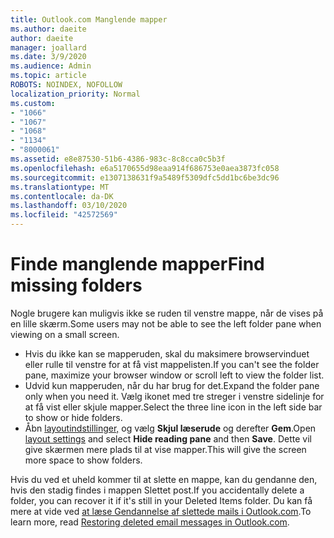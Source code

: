 ```yaml
---
title: Outlook.com Manglende mapper
ms.author: daeite
author: daeite
manager: joallard
ms.date: 3/9/2020
ms.audience: Admin
ms.topic: article
ROBOTS: NOINDEX, NOFOLLOW
localization_priority: Normal
ms.custom:
- "1066"
- "1067"
- "1068"
- "1134"
- "8000061"
ms.assetid: e8e87530-51b6-4386-983c-8c8cca0c5b3f
ms.openlocfilehash: e6a5170655d98eaa914f686753e0aea3873fc058
ms.sourcegitcommit: e1307138631f9a5489f5309dfc5dd1bc6be3dc96
ms.translationtype: MT
ms.contentlocale: da-DK
ms.lasthandoff: 03/10/2020
ms.locfileid: "42572569"
---
```

# <a name="find-missing-folders"></a><span data-ttu-id="390c9-102">Finde manglende mapper</span><span class="sxs-lookup"><span data-stu-id="390c9-102">Find missing folders</span></span>

<span data-ttu-id="390c9-103">Nogle brugere kan muligvis ikke se ruden til venstre mappe, når de vises på en lille skærm.</span><span class="sxs-lookup"><span data-stu-id="390c9-103">Some users may not be able to see the left folder pane when viewing on a small screen.</span></span>

- <span data-ttu-id="390c9-104">Hvis du ikke kan se mapperuden, skal du maksimere browservinduet eller rulle til venstre for at få vist mappelisten.</span><span class="sxs-lookup"><span data-stu-id="390c9-104">If you can't see the folder pane, maximize your browser window or scroll left to view the folder list.</span></span>
- <span data-ttu-id="390c9-105">Udvid kun mapperuden, når du har brug for det.</span><span class="sxs-lookup"><span data-stu-id="390c9-105">Expand the folder pane only when you need it.</span></span> <span data-ttu-id="390c9-106">Vælg ikonet med tre streger i venstre sidelinje for at få vist eller skjule mapper.</span><span class="sxs-lookup"><span data-stu-id="390c9-106">Select the three line icon in the left side bar to show or hide folders.</span></span>
- <span data-ttu-id="390c9-107">Åbn [layoutindstillinger,](https://outlook.live.com/mail/options/mail/layout) og vælg **Skjul læserude** og derefter **Gem**.</span><span class="sxs-lookup"><span data-stu-id="390c9-107">Open [layout settings](https://outlook.live.com/mail/options/mail/layout) and select **Hide reading pane** and then **Save**.</span></span> <span data-ttu-id="390c9-108">Dette vil give skærmen mere plads til at vise mapper.</span><span class="sxs-lookup"><span data-stu-id="390c9-108">This will give the screen more space to show folders.</span></span>

<span data-ttu-id="390c9-109">Hvis du ved et uheld kommer til at slette en mappe, kan du gendanne den, hvis den stadig findes i mappen Slettet post.</span><span class="sxs-lookup"><span data-stu-id="390c9-109">If you accidentally delete a folder, you can recover it if it's still in your Deleted Items folder.</span></span> <span data-ttu-id="390c9-110">Du kan få mere at vide ved [at læse Gendannelse af slettede mails i Outlook.com](https://support.office.com/article/cf06ab1b-ae0b-418c-a4d9-4e895f83ed50).</span><span class="sxs-lookup"><span data-stu-id="390c9-110">To learn more, read [Restoring deleted email messages in Outlook.com](https://support.office.com/article/cf06ab1b-ae0b-418c-a4d9-4e895f83ed50).</span></span>
